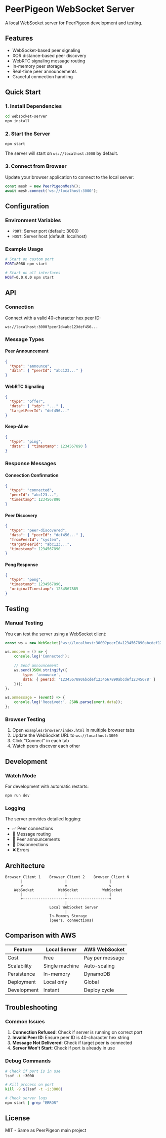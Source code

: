 # PeerPigeon WebSocket Server

A local WebSocket server for PeerPigeon development and testing.

## Features

- WebSocket-based peer signaling
- XOR distance-based peer discovery
- WebRTC signaling message routing
- In-memory peer storage
- Real-time peer announcements
- Graceful connection handling

## Quick Start

### 1. Install Dependencies

```bash
cd websocket-server
npm install
```

### 2. Start the Server

```bash
npm start
```

The server will start on `ws://localhost:3000` by default.

### 3. Connect from Browser

Update your browser application to connect to the local server:

```javascript
const mesh = new PeerPigeonMesh();
await mesh.connect('ws://localhost:3000');
```

## Configuration

### Environment Variables

- `PORT`: Server port (default: 3000)
- `HOST`: Server host (default: localhost)

### Example Usage

```bash
# Start on custom port
PORT=8080 npm start

# Start on all interfaces
HOST=0.0.0.0 npm start
```

## API

### Connection

Connect with a valid 40-character hex peer ID:

```
ws://localhost:3000?peerId=abc123def456...
```

### Message Types

#### Peer Announcement
```json
{
  "type": "announce",
  "data": { "peerId": "abc123..." }
}
```

#### WebRTC Signaling
```json
{
  "type": "offer",
  "data": { "sdp": "..." },
  "targetPeerId": "def456..."
}
```

#### Keep-Alive
```json
{
  "type": "ping",
  "data": { "timestamp": 1234567890 }
}
```

### Response Messages

#### Connection Confirmation
```json
{
  "type": "connected",
  "peerId": "abc123...",
  "timestamp": 1234567890
}
```

#### Peer Discovery
```json
{
  "type": "peer-discovered",
  "data": { "peerId": "def456..." },
  "fromPeerId": "system",
  "targetPeerId": "abc123...",
  "timestamp": 1234567890
}
```

#### Pong Response
```json
{
  "type": "pong",
  "timestamp": 1234567890,
  "originalTimestamp": 1234567885
}
```

## Testing

### Manual Testing

You can test the server using a WebSocket client:

```javascript
const ws = new WebSocket('ws://localhost:3000?peerId=1234567890abcdef1234567890abcdef12345678');

ws.onopen = () => {
    console.log('Connected');
    
    // Send announcement
    ws.send(JSON.stringify({
        type: 'announce',
        data: { peerId: '1234567890abcdef1234567890abcdef12345678' }
    }));
};

ws.onmessage = (event) => {
    console.log('Received:', JSON.parse(event.data));
};
```

### Browser Testing

1. Open `examples/browser/index.html` in multiple browser tabs
2. Update the WebSocket URL to `ws://localhost:3000`
3. Click "Connect" in each tab
4. Watch peers discover each other

## Development

### Watch Mode

For development with automatic restarts:

```bash
npm run dev
```

### Logging

The server provides detailed logging:

- ✅ Peer connections
- 📨 Message routing
- 📢 Peer announcements
- 🔌 Disconnections
- ❌ Errors

## Architecture

```
Browser Client 1    Browser Client 2    Browser Client N
       |                   |                   |
       v                   v                   v
    WebSocket           WebSocket           WebSocket
       |                   |                   |
       +-------------------+-------------------+
                           |
                    Local WebSocket Server
                           |
                    In-Memory Storage
                    (peers, connections)
```

## Comparison with AWS

| Feature | Local Server | AWS WebSocket |
|---------|-------------|---------------|
| Cost | Free | Pay per message |
| Scalability | Single machine | Auto-scaling |
| Persistence | In-memory | DynamoDB |
| Deployment | Local only | Global |
| Development | Instant | Deploy cycle |

## Troubleshooting

### Common Issues

1. **Connection Refused**: Check if server is running on correct port
2. **Invalid Peer ID**: Ensure peer ID is 40-character hex string
3. **Message Not Delivered**: Check if target peer is connected
4. **Server Won't Start**: Check if port is already in use

### Debug Commands

```bash
# Check if port is in use
lsof -i :3000

# Kill process on port
kill -9 $(lsof -t -i:3000)

# Check server logs
npm start | grep "ERROR"
```

## License

MIT - Same as PeerPigeon main project
